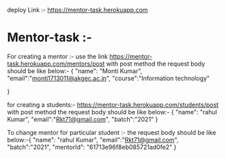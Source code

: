 
deploy Link :- https://mentor-task.herokuapp.com
# Mentor-task :-
For creating a mentor :-
use the link https://mentor-task.herokuapp.com/mentors/post with post method 
the request body should be like below:- {
     "name": "Monti Kumar",
     "email":"monti1713011@akgec.ac.in",
     "course":"Information technology"
     
}

for creating a students:-
https://mentor-task.herokuapp.com/students/post with post method
the request body should be like below:-
{
     "name": "rahul  Kumar",
     "email":"Rkt71@gmail.com",
     "batch":"2021"
}

To change mentor for particular student :-
the request body should be like below:-{
     "name": "rahul  Kumar",
     "email":"Rkt71@gmail.com",
     "batch":"2021",
     "mentorId": "61713e96f8eb085721ad0fe2"
}

